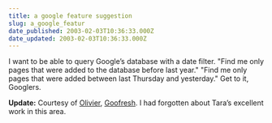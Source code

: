 ```yaml
---
title: a google feature suggestion
slug: a_google_featur
date_published: 2003-02-03T10:36:33.000Z
date_updated: 2003-02-03T10:36:33.000Z
---
```


I want to be able to query Google’s database with a date filter. "Find me only pages that were added to the database before last year." "Find me only pages that were added between last Thursday and yesterday." Get to it, Googlers.

**Update:** Courtesy of [Olivier](http://webvoice.blogspot.com/), [Goofresh](http://www.researchbuzz.com/toolbox/goofresh.shtml). I had forgotten about Tara’s excellent work in this area.
